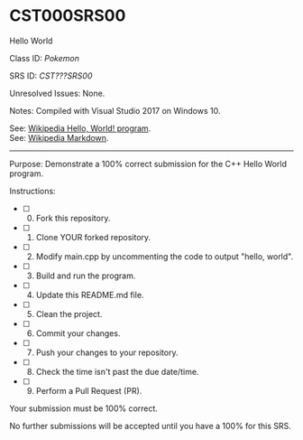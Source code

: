 # CST000SRS00
Hello World


Class ID: *Pokemon*

SRS ID: *CST???SRS00*

Unresolved Issues:  None. 

Notes: Compiled with Visual Studio 2017 on Windows 10. 

See: [Wikipedia Hello, World! program](https://en.wikipedia.org/wiki/%22Hello,_World!%22_program).  
See: [Wikipedia Markdown](https://en.wikipedia.org/wiki/Markdown).

---

Purpose: Demonstrate a 100% correct submission for the C++ Hello World program. 

Instructions: 

- [ ] 0. Fork this repository.  
- [ ] 1. Clone YOUR forked repository.  
- [ ] 2. Modify main.cpp by uncommenting the code to output "hello, world".  
- [ ] 3. Build and run the program.  
- [ ] 4. Update this README.md file.  
- [ ] 5. Clean the project.  
- [ ] 6. Commit your changes.  
- [ ] 7. Push your changes to your repository. 
- [ ] 8. Check the time isn't past the due date/time. 
- [ ] 9. Perform a Pull Request (PR). 

Your submission must be 100% correct. 

No further submissions will be accepted until you have a 100% for this SRS. 
